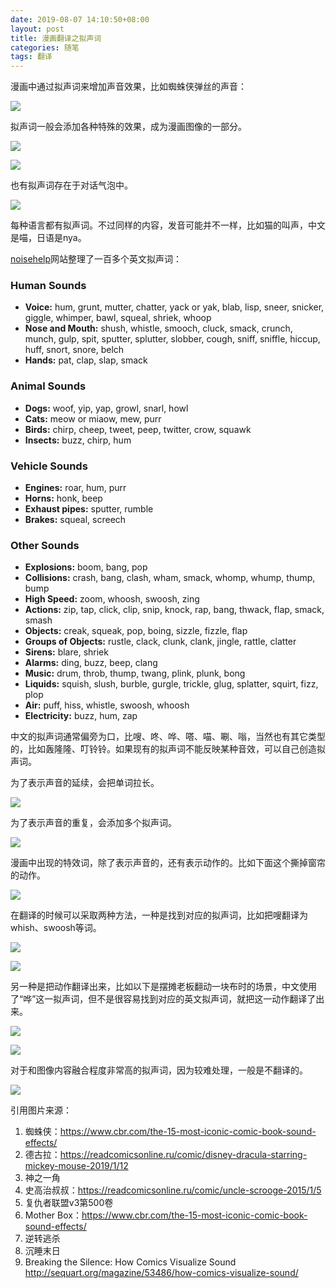 ```yaml
---
date: 2019-08-07 14:10:50+08:00
layout: post
title: 漫画翻译之拟声词
categories: 随笔
tags: 翻译
---
```


漫画中通过拟声词来增加声音效果，比如蜘蛛侠弹丝的声音：

![](/album/soundeffects/thwip.jpg)

拟声词一般会添加各种特殊的效果，成为漫画图像的一部分。

![](/album/soundeffects/dracula.JPG)

![](/album/soundeffects/pa.JPG)

也有拟声词存在于对话气泡中。

![](/album/soundeffects/balloon.JPG)

每种语言都有拟声词。不过同样的内容，发音可能并不一样，比如猫的叫声，中文是喵，日语是nya。

[noisehelp](https://www.noisehelp.com/examples-of-onomatopoeia.html)网站整理了一百多个英文拟声词：

### Human Sounds

* **Voice:** hum, grunt, mutter, chatter, yack or yak, blab, lisp, sneer, snicker, giggle, whimper, bawl, squeal, shriek, whoop 
* **Nose and Mouth:** shush, whistle, smooch, cluck, smack, crunch, munch, gulp, spit, sputter, splutter, slobber, cough, sniff, sniffle, hiccup, huff, snort, snore, belch 
* **Hands:** pat, clap, slap, smack 

### Animal Sounds

* **Dogs:** woof, yip, yap, growl, snarl, howl 
* **Cats:** meow or miaow, mew, purr 
* **Birds:** chirp, cheep, tweet, peep, twitter, crow, squawk 
* **Insects:** buzz, chirp, hum 

### Vehicle Sounds

* **Engines:** roar, hum, purr 
* **Horns:** honk, beep 
* **Exhaust pipes:** sputter, rumble 
* **Brakes:** squeal, screech 

### Other Sounds

* **Explosions:** boom, bang, pop 
* **Collisions:** crash, bang, clash, wham, smack, whomp, whump, thump, bump 
* **High Speed:** zoom, whoosh, swoosh, zing 
* **Actions:** zip, tap, click, clip, snip, knock, rap, bang, thwack, flap, smack, smash 
* **Objects:** creak, squeak, pop, boing, sizzle, fizzle, flap 
* **Groups of Objects:** rustle, clack, clunk, clank, jingle, rattle, clatter 
* **Sirens:** blare, shriek 
* **Alarms:** ding, buzz, beep, clang 
* **Music:** drum, throb, thump, twang, plink, plunk, bong 
* **Liquids:** squish, slush, burble, gurgle, trickle, glug, splatter, squirt, fizz, plop 
* **Air:** puff, hiss, whistle, swoosh, whoosh 
* **Electricity:** buzz, hum, zap 

中文的拟声词通常偏旁为口，比嗖、咚、哗、嗒、喵、唰、嗡，当然也有其它类型的，比如轰隆隆、叮铃铃。如果现有的拟声词不能反映某种音效，可以自己创造拟声词。

为了表示声音的延续，会把单词拉长。

![](/album/soundeffects/argh.JPG)

为了表示声音的重复，会添加多个拟声词。

![](/album/soundeffects/ping.jpg)

漫画中出现的特效词，除了表示声音的，还有表示动作的。比如下面这个撕掉窗帘的动作。

![](/album/soundeffects/rip.JPG)

在翻译的时候可以采取两种方法，一种是找到对应的拟声词，比如把嗖翻译为whish、swoosh等词。

![](/album/soundeffects/so-whish.JPG)

![](/album/soundeffects/whish.JPG)

另一种是把动作翻译出来，比如以下是摆摊老板翻动一块布时的场景，中文使用了“哗”这一拟声词，但不是很容易找到对应的英文拟声词，就把这一动作翻译了出来。

![](/album/soundeffects/hua.JPG)

![](/album/soundeffects/hua-shakes.JPG)

对于和图像内容融合程度非常高的拟声词，因为较难处理，一般是不翻译的。

![](/album/soundeffects/boom.jpg)


引用图片来源：

1. 蜘蛛侠：<https://www.cbr.com/the-15-most-iconic-comic-book-sound-effects/>
2. 德古拉：<https://readcomicsonline.ru/comic/disney-dracula-starring-mickey-mouse-2019/1/12>
3. 神之一角
4. 史高治叔叔：<https://readcomicsonline.ru/comic/uncle-scrooge-2015/1/5>
5. 复仇者联盟v3第500卷
6. Mother Box：<https://www.cbr.com/the-15-most-iconic-comic-book-sound-effects/>
7. 逆转逃杀
8. 沉睡末日
9. Breaking the Silence: How Comics Visualize Sound <http://sequart.org/magazine/53486/how-comics-visualize-sound/>


